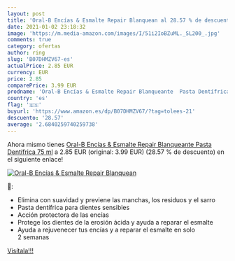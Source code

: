 ```yaml
---
layout: post
title: 'Oral-B Encías & Esmalte Repair Blanquean al 28.57 % de descuento'
date: 2021-01-02 23:18:32
image: 'https://m.media-amazon.com/images/I/51i2IoBZuML._SL200_.jpg'
comments: true
category: ofertas
author: ring
slug: 'B07DHMZV67-es'
actualPrice: 2.85 EUR
currency: EUR
price: 2.85
comparePrice: 3.99 EUR
prodname: 'Oral-B Encías & Esmalte Repair Blanqueante  Pasta Dentífrica  75 ml'
country: 'es'
flag: '🇪🇸'
buyurl: 'https://www.amazon.es/dp/B07DHMZV67/?tag=tolees-21'
descuento: '28.57'
average: '2.6840259740259738'
---
```


Ahora mismo tienes [Oral-B Encías & Esmalte Repair Blanqueante  Pasta Dentífrica  75 ml](https://www.amazon.es/dp/B07DHMZV67/?tag=tolees-21) a 2.85 EUR (original: 3.99 EUR) (28.57 %  de descuento) en el siguiente enlace!

[![Oral-B Encías & Esmalte Repair Blanquean](https://m.media-amazon.com/images/I/51i2IoBZuML._SL200_.jpg)](https://www.amazon.es/dp/B07DHMZV67/?tag=tolees-21)

🔎:

- Elimina con suavidad y previene las manchas, los residuos y el sarro
- Pasta dentífrica para dientes sensibles
- Acción protectora de las encías
- Protege los dientes de la erosión ácida y ayuda a reparar el esmalte
- Ayuda a rejuvenecer tus encías y a reparar el esmalte en solo 2 semanas

[Visítala!!!](https://www.amazon.es/dp/B07DHMZV67/?tag=tolees-21)
